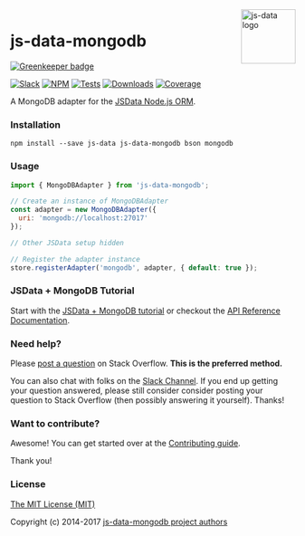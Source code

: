 
<img src="https://raw.githubusercontent.com/js-data/js-data/master/js-data.png" alt="js-data logo" title="js-data" align="right" width="96" height="96" />

# js-data-mongodb

[![Greenkeeper badge](https://badges.greenkeeper.io/js-data/js-data-mongodb.svg)](https://greenkeeper.io/)

[![Slack][1]][2]
[![NPM][3]][4]
[![Tests][5]][6]
[![Downloads][7]][8]
[![Coverage][9]][10]

A MongoDB adapter for the [JSData Node.js ORM][11].

### Installation

    npm install --save js-data js-data-mongodb bson mongodb

### Usage

```js
import { MongoDBAdapter } from 'js-data-mongodb';

// Create an instance of MongoDBAdapter
const adapter = new MongoDBAdapter({
  uri: 'mongodb://localhost:27017'
});

// Other JSData setup hidden

// Register the adapter instance
store.registerAdapter('mongodb', adapter, { default: true });
```

### JSData + MongoDB Tutorial

Start with the [JSData + MongoDB tutorial][12] or checkout the [API Reference Documentation][13].

### Need help?

Please [post a question][14] on Stack Overflow. **This is the preferred method.**

You can also chat with folks on the [Slack Channel][15]. If you end up getting
your question answered, please still consider consider posting your question to
Stack Overflow (then possibly answering it yourself). Thanks!

### Want to contribute?

Awesome! You can get started over at the [Contributing guide][16].

Thank you!

### License

[The MIT License (MIT)][17]

Copyright (c) 2014-2017 [js-data-mongodb project authors][18]

[1]: http://slack.js-data.io/badge.svg
[2]: http://slack.js-data.io
[3]: https://img.shields.io/npm/v/js-data-mongodb.svg?style=flat
[4]: https://www.npmjs.org/package/js-data-mongodb
[5]: https://img.shields.io/circleci/project/js-data/js-data-mongodb.svg?style=flat
[6]: https://circleci.com/gh/js-data/js-data-mongodb
[7]: https://img.shields.io/npm/dm/js-data-mongodb.svg?style=flat
[8]: https://www.npmjs.org/package/js-data-mongodb
[9]: https://img.shields.io/codecov/c/github/js-data/js-data-mongodb.svg?style=flat
[10]: https://codecov.io/github/js-data/js-data-mongodb
[11]: http://www.js-data.io/
[12]: http://www.js-data.io/v3.0/docs/js-data-mongodb
[13]: http://api.js-data.io/js-data-mongodb
[14]: http://stackoverflow.com/questions/tagged/jsdata
[15]: http://slack.js-data.io/
[16]: https://github.com/js-data/js-data-mongodb/blob/master/.github/CONTRIBUTING.md
[17]: https://github.com/js-data/js-data-mongodb/blob/master/LICENSE
[18]: https://github.com/js-data/js-data-mongodb/blob/master/AUTHORS
